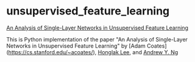 # unsupervised_feature_learning
[An Analysis of Single-Layer Networks in Unsupervised Feature Learning](https://ai.stanford.edu/~ang/papers/nipsdlufl10-AnalysisSingleLayerUnsupervisedFeatureLearning.pdf)

This is Python implementation of the paper "An Analysis of Single-Layer Networks in Unsupervised Feature Learning" by [Adam Coates] (https://cs.stanford.edu/~acoates/), [Honglak Lee](http://web.eecs.umich.edu/~honglak/hl_publications.html), and [Andrew Y. Ng](https://www.andrewng.org)
